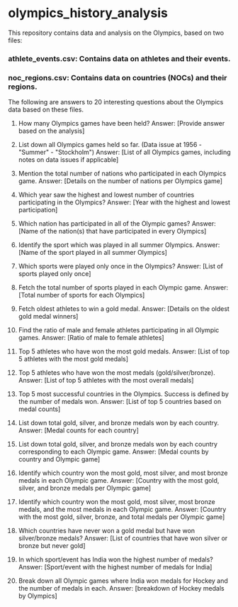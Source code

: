 # olympics_history_analysis

This repository contains data and analysis on the Olympics, based on two files:

### athlete_events.csv: Contains data on athletes and their events.
### noc_regions.csv: Contains data on countries (NOCs) and their regions.
The following are answers to 20 interesting questions about the Olympics data based on these files.

1. How many Olympics games have been held?
Answer: [Provide answer based on the analysis]

2. List down all Olympics games held so far. (Data issue at 1956 - "Summer" - "Stockholm")
Answer: [List of all Olympics games, including notes on data issues if applicable]

3. Mention the total number of nations who participated in each Olympics game.
Answer: [Details on the number of nations per Olympics game]

4. Which year saw the highest and lowest number of countries participating in the Olympics?
Answer: [Year with the highest and lowest participation]

5. Which nation has participated in all of the Olympic games?
Answer: [Name of the nation(s) that have participated in every Olympics]

6. Identify the sport which was played in all summer Olympics.
Answer: [Name of the sport played in all summer Olympics]

7. Which sports were played only once in the Olympics?
Answer: [List of sports played only once]

8. Fetch the total number of sports played in each Olympic game.
Answer: [Total number of sports for each Olympics]

9. Fetch oldest athletes to win a gold medal.
Answer: [Details on the oldest gold medal winners]

10. Find the ratio of male and female athletes participating in all Olympic games.
Answer: [Ratio of male to female athletes]

11. Top 5 athletes who have won the most gold medals.
Answer: [List of top 5 athletes with the most gold medals]

12. Top 5 athletes who have won the most medals (gold/silver/bronze).
Answer: [List of top 5 athletes with the most overall medals]

13. Top 5 most successful countries in the Olympics. Success is defined by the number of medals won.
Answer: [List of top 5 countries based on medal counts]

14. List down total gold, silver, and bronze medals won by each country.
Answer: [Medal counts for each country]

15. List down total gold, silver, and bronze medals won by each country corresponding to each Olympic game.
Answer: [Medal counts by country and Olympic game]

16. Identify which country won the most gold, most silver, and most bronze medals in each Olympic game.
Answer: [Country with the most gold, silver, and bronze medals per Olympic game]

17. Identify which country won the most gold, most silver, most bronze medals, and the most medals in each Olympic game.
Answer: [Country with the most gold, silver, bronze, and total medals per Olympic game]

18. Which countries have never won a gold medal but have won silver/bronze medals?
Answer: [List of countries that have won silver or bronze but never gold]

19. In which sport/event has India won the highest number of medals?
Answer: [Sport/event with the highest number of medals for India]
20. Break down all Olympic games where India won medals for Hockey and the number of medals in each.
Answer: [breakdown of Hockey medals by Olympics]
